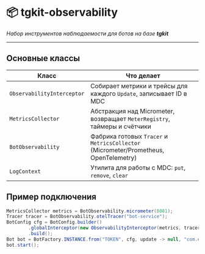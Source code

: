 # 📦 tgkit-observability
*Набор инструментов наблюдаемости для ботов на базе **tgkit***

---

## Основные классы

| Класс | Что делает |
|-------|------------|
| `ObservabilityInterceptor` | Собирает метрики и трейсы для каждого `Update`, записывает ID в MDC |
| `MetricsCollector` | Абстракция над Micrometer, возвращает `MeterRegistry`, таймеры и счётчики |
| `BotObservability` | Фабрика готовых `Tracer` и `MetricsCollector` (Micrometer/Prometheus, OpenTelemetry) |
| `LogContext` | Утилита для работы с MDC: `put`, `remove`, `clear` |

## Пример подключения

```java
MetricsCollector metrics = BotObservability.micrometer(8081);
Tracer tracer = BotObservability.otelTracer("bot-service");
BotConfig cfg = BotConfig.builder()
        .globalInterceptor(new ObservabilityInterceptor(metrics, tracer))
        .build();
Bot bot = BotFactory.INSTANCE.from("TOKEN", cfg, update -> null, "com.example.bot");
bot.start();
```

